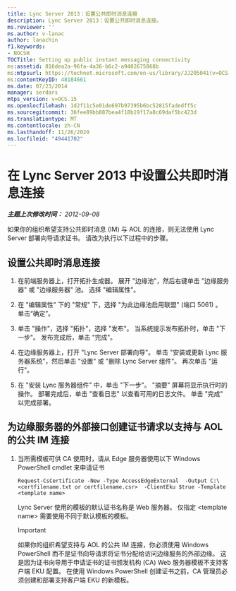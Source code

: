 ```yaml
---
title: Lync Server 2013：设置公共即时消息连接
description: Lync Server 2013：设置公共即时消息连接。
ms.reviewer: ''
ms.author: v-lanac
author: lanachin
f1.keywords:
- NOCSH
TOCTitle: Setting up public instant messaging connectivity
ms:assetid: 816dea2a-96fa-4a36-b6c2-a9402675868b
ms:mtpsurl: https://technet.microsoft.com/en-us/library/JJ205041(v=OCS.15)
ms:contentKeyID: 48184661
ms.date: 07/23/2014
manager: serdars
mtps_version: v=OCS.15
ms.openlocfilehash: 1d2f11c5e01de697b97395b6bc52815fadedff5c
ms.sourcegitcommit: 36fee89bb887bea4f18b19f17a8c69daf5bc423d
ms.translationtype: MT
ms.contentlocale: zh-CN
ms.lasthandoff: 11/26/2020
ms.locfileid: "49441702"
---
```

# <a name="setting-up-public-instant-messaging-connectivity-in-lync-server-2013"></a>在 Lync Server 2013 中设置公共即时消息连接

<div data-xmlns="http://www.w3.org/1999/xhtml">

<div class="topic" data-xmlns="http://www.w3.org/1999/xhtml" data-msxsl="urn:schemas-microsoft-com:xslt" data-cs="https://msdn.microsoft.com/">

<div data-asp="https://msdn2.microsoft.com/asp">



</div>

<div id="mainSection">

<div id="mainBody">

<span> </span>

_**主题上次修改时间：** 2012-09-08_

如果你的组织希望支持公共即时消息 (IM) 与 AOL 的连接，则无法使用 Lync Server 部署向导请求证书。 请改为执行以下过程中的步骤。

<div>

## <a name="setting-up-public-instant-messaging-connectivity"></a>设置公共即时消息连接

1.  在前端服务器上，打开拓扑生成器。 展开 "边缘池"，然后右键单击 "边缘服务器" 或 "边缘服务器" 池。 选择 "编辑属性"。

2.  在 "编辑属性" 下的 "常规" 下，选择 "为此边缘池启用联盟" (端口 5061) 。 单击“确定”。

3.  单击 "操作"，选择 "拓扑"，选择 "发布"。 当系统提示发布拓扑时，单击 "下一步"。 发布完成后，单击 "完成"。

4.  在边缘服务器上，打开 "Lync Server 部署向导"。 单击 "安装或更新 Lync 服务器系统"，然后单击 "设置" 或 "删除 Lync Server 组件"。 再次单击 "运行"。

5.  在 "安装 Lync 服务器组件" 中，单击 "下一步"。 "摘要" 屏幕将显示执行时的操作。 部署完成后，单击 "查看日志" 以查看可用的日志文件。 单击 "完成" 以完成部署。

</div>

<div>

## <a name="to-create-a-certificate-request-for-the-external-interface-of-the-edge-server-to-support-public-im-connectivity-with-aol"></a>为边缘服务器的外部接口创建证书请求以支持与 AOL 的公共 IM 连接

1.  当所需模板可供 CA 使用时，请从 Edge 服务器使用以下 Windows PowerShell cmdlet 来申请证书
    
        Request-CsCertificate -New -Type AccessEdgeExternal  -Output C:\ <certfilename.txt or certfilename.csr>  -ClientEku $true -Template <template name>
    
    Lync Server 使用的模板的默认证书名称是 Web 服务器。 仅指定 \<template name\> 需要使用不同于默认模板的模板。
    
    <div>
    

    > [!IMPORTANT]  
    > 如果你的组织希望支持与 AOL 的公共 IM 连接，你必须使用 Windows PowerShell 而不是证书向导请求将证书分配给访问边缘服务的外部边缘。 这是因为证书向导用于申请证书的证书颁发机构 (CA) Web 服务器模板不支持客户端 EKU 配置。 在使用 Windows PowerShell 创建证书之前，CA 管理员必须创建和部署支持客户端 EKU 的新模板。

    
    </div>

</div>

</div>

<span> </span>

</div>

</div>

</div>

